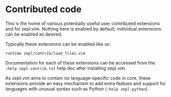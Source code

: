 # Contributed code

This is the home of various potentially useful user contributed extensions and
for zepl.vim.  Nothing here is enabled by default; individual extensions can be
enabled as desired.

Typically these extensions can be enabled like so:

```vim
runtime zepl/contrib/load_files.vim
```

Documentation for each of these extensions can be accessed from the `:help
zepl-contrib.txt` help doc after installing zepl.vim.

As zepl.vim aims to contain no language-specific code in core, these extensions
provide an easy mechanism to add extra featues and support for languages with
unusual syntax such as Python (`:help zepl-python`).
